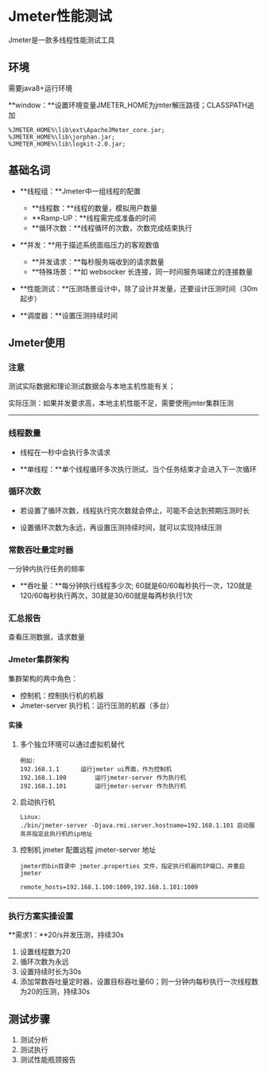 # Jmeter性能测试

Jmeter是一款多线程性能测试工具

## 环境

需要java8+运行环境

**window：**设置环境变量JMETER_HOME为jmter解压路径；CLASSPATH追加

```
%JMETER_HOME%\lib\ext\ApacheJMeter_core.jar;
%JMETER_HOME%\lib\jorphan.jar;
%JMETER_HOME%\lib\logkit-2.0.jar;
```



## 基础名词

- **线程组：**Jmeter中一组线程的配置
  - **线程数：**线程的数量，模拟用户数量
  - **Ramp-UP：**线程需完成准备的时间
  - **循环次数：**线程循环的次数，次数完成结束执行

- **并发：**用于描述系统面临压力的客观数值
  - **并发请求：**每秒服务端收到的请求数量
  - **特殊场景：**如 websocker 长连接，同一时间服务端建立的连接数量

- **性能测试：**压测场景设计中，除了设计并发量，还要设计压测时间（30m起步）
- **调度器：**设置压测持续时间

## Jmeter使用

### 注意

测试实际数据和理论测试数据会与本地主机性能有关；

实际压测：如果并发要求高，本地主机性能不足，需要使用jmter集群压测

------

### 线程数量

- 线程在一秒中会执行多次请求

- **单线程：**单个线程循环多次执行测试，当个任务结束才会进入下一次循环

### 循环次数

- 若设置了循环次数，线程执行完次数就会停止，可能不会达到预期压测时长

- 设置循环次数为永远，再设置压测持续时间，就可以实现持续压测

### 常数吞吐量定时器

一分钟内执行任务的频率

- **吞吐量：**每分钟执行线程多少次; 60就是60/60每秒执行一次，120就是120/60每秒执行两次，30就是30/60就是每两秒执行1次

### 汇总报告

查看压测数据，请求数量

### Jmeter集群架构

集群架构的两中角色：

- 控制机：控制执行机的机器
- Jmeter-server 执行机：运行压测的机器（多台）

#### 实操

1. 多个独立环境可以通过虚拟机替代

   ```
   例如:
   192.168.1.1		运行jmeter ui界面，作为控制机
   192.168.1.100		运行jmeter-server 作为执行机
   192.168.1.101		运行jmeter-server 作为执行机
   ```

2. 启动执行机

   ```
   Linux:
   ./bin/jmeter-server -Djava.rmi.server.hostname=192.168.1.101	启动服务并指定此执行机的ip地址
   ```

3. 控制机 jmeter 配置远程 jmeter-server 地址

   ```
   jmeter的bin目录中 jmeter.properties 文件，指定执行机器的IP端口，并重启jmeter
   
   remote_hosts=192.168.1.100:1009,192.168.1.101:1009
   ```

   



------

### 执行方案实操设置

**需求1：**20/s并发压测，持续30s

1. 设置线程数为20
2. 循环次数为永远
3. 设置持续时长为30s
4. 添加常数吞吐量定时器，设置目标吞吐量60；则一分钟内每秒执行一次线程数为20的压测，持续30s

## 测试步骤

1. 测试分析
2. 测试执行
3. 测试性能瓶颈报告